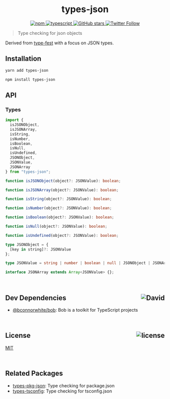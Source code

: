 <div align="center">
  <h1>types-json</h1>
  <a href="https://npmjs.com/package/types-json">
    <img alt="npm" src="https://img.shields.io/npm/v/types-json.svg">
  </a>
  <a href="https://github.com/bconnorwhite/types-json">
    <img alt="typescript" src="https://img.shields.io/github/languages/top/bconnorwhite/types-json.svg">
  </a>
  <a href="https://github.com/bconnorwhite/types-json">
    <img alt="GitHub stars" src="https://img.shields.io/github/stars/bconnorwhite/types-json?label=Stars%20Appreciated%21&style=social">
  </a>
  <a href="https://twitter.com/bconnorwhite">
    <img alt="Twitter Follow" src="https://img.shields.io/twitter/follow/bconnorwhite.svg?label=%40bconnorwhite&style=social">
  </a>
</div>

> Type checking for json objects

Derived from [type-fest](https://www.npmjs.com/package/type-fest) with a focus on JSON types.

## Installation

```bash
yarn add types-json
```

```bash
npm install types-json
```

## API

### Types
```ts
import {
  isJSONObject,
  isJSONArray,
  isString,
  isNumber,
  isBoolean,
  isNull,
  isUndefined,
  JSONObject,
  JSONValue,
  JSONArray
} from "types-json";

function isJSONObject(object?: JSONValue): boolean;

function isJSONArray(object?: JSONValue): boolean;

function isString(object?: JSONValue): boolean;

function isNumber(object?: JSONValue): boolean;

function isBoolean(object?: JSONValue): boolean;

function isNull(object?: JSONValue): boolean;

function isUndefined(object?: JSONValue): boolean;

type JSONObject = {
  [key in string]?: JSONValue
};

type JSONValue = string | number | boolean | null | JSONObject | JSONArray;

interface JSONArray extends Array<JSONValue> {};
```

<br />

<h2>Dev Dependencies<img align="right" alt="David" src="https://img.shields.io/david/dev/bconnorwhite/types-json.svg"></h2>

- [@bconnorwhite/bob](https://www.npmjs.com/package/@bconnorwhite/bob): Bob is a toolkit for TypeScript projects

<br />

<h2>License <img align="right" alt="license" src="https://img.shields.io/npm/l/types-json.svg"></h2>

[MIT](https://mit-license.org/)

<br />

## Related Packages

- [types-pkg-json](https://www.npmjs.com/package/types-pkg-json): Type checking for package.json
- [types-tsconfig](https://www.npmjs.com/package/types-tsconfig): Type checking for tsconfig.json

